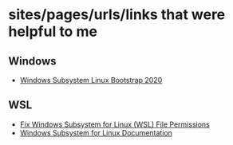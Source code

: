 # sites/pages/urls/links that were helpful to me

## Windows

* [Windows Subsystem Linux Bootstrap 2020](https://scottspence.com/2020/08/26/wsl-bootstrap-2020/) 

## WSL

* [Fix Windows Subsystem for Linux (WSL) File Permissions](https://www.turek.dev/posts/fix-wsl-file-permissions/)
* [Windows Subsystem for Linux Documentation](https://docs.microsoft.com/en-us/windows/wsl/)